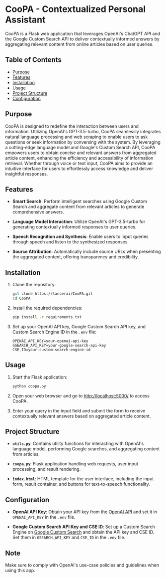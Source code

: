 # CooPA - Contextualized Personal Assistant

CooPA is a Flask web application that leverages OpenAI's ChatGPT API and the Google Custom Search API to deliver contextually informed answers by aggregating relevant content from online articles based on user queries.

## Table of Contents

- [Purpose](#purpose)
- [Features](#features)
- [Installation](#installation)
- [Usage](#usage)
- [Project Structure](#project-structure)
- [Configuration](#configuration)

## Purpose

CooPA is designed to redefine the interaction between users and information. Utilizing OpenAI's GPT-3.5-turbo, CooPA seamlessly integrates natural language processing and web scraping to enable users to ask questions or seek information by conversing with the system. By leveraging a cutting-edge language model and Google's Custom Search API, CooPA empowers users to obtain concise and relevant answers from aggregated article content, enhancing the efficiency and accessibility of information retrieval. Whether through voice or text input, CooPA aims to provide an intuitive interface for users to effortlessly access knowledge and deliver insightful responses.

## Features

- **Smart Search**: Perform intelligent searches using Google Custom Search and aggregate content from relevant articles to generate comprehensive answers.

- **Language Model Interaction**: Utilize OpenAI's GPT-3.5-turbo for generating contextually informed responses to user queries.

- **Speech Recognition and Synthesis**: Enable users to input queries through speech and listen to the synthesized responses.

- **Source Attribution**: Automatically include source URLs when presenting the aggregated content, offering transparency and credibility.

## Installation

1. Clone the repository:

    ```bash
    git clone https://lancerai/CooPA.git
    cd CooPA
    ```

2. Install the required dependencies:

    ```bash
    pip install -r requirements.txt
    ```

3. Set up your OpenAI API key, Google Custom Search API key, and Custom Search Engine ID in the `.env` file:

    ```env
    OPENAI_API_KEY=your-openai-api-key
    GSEARCH_API_KEY=your-google-search-api-key
    CSE_ID=your-custom-search-engine-id
    ```

## Usage

1. Start the Flask application:

    ```bash
    python coopa.py
    ```

2. Open your web browser and go to [http://localhost:5000/](http://localhost:5000/) to access CooPA.

3. Enter your query in the input field and submit the form to receive contextually relevant answers based on aggregated article content.

## Project Structure

- **`utils.py`**: Contains utility functions for interacting with OpenAI's language model, performing Google searches, and aggregating content from articles.

- **`coopa.py`**: Flask application handling web requests, user input processing, and result rendering.

- **`index.html`**: HTML template for the user interface, including the input form, result container, and buttons for text-to-speech functionality.

## Configuration

- **OpenAI API Key**: Obtain your API key from the [OpenAI API](https://beta.openai.com/signup/) and set it in `OPENAI_API_KEY` in the `.env` file.

- **Google Custom Search API Key and CSE ID**: Set up a Custom Search Engine on [Google Custom Search](https://programmablesearchengine.google.com/about/) and obtain the API key and CSE ID. Set them in `GSEARCH_API_KEY` and `CSE_ID` in the `.env` file.

## Note

Make sure to comply with OpenAI's use-case policies and guidelines when using this app.
